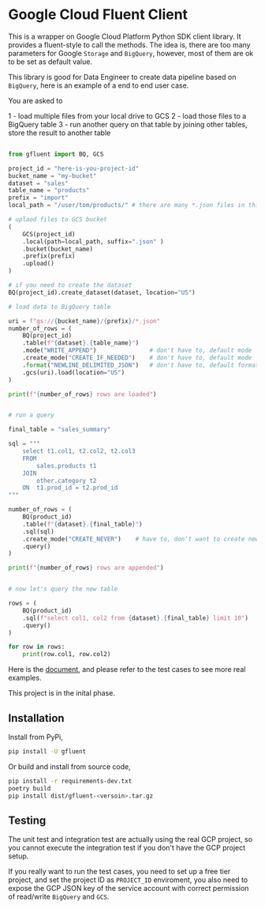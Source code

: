 # Google Cloud Fluent Client

This is a wrapper on Google Cloud Platform Python SDK client library. It provides a fluent-style to
call the methods. The idea is, there are too many parameters for Google `Storage` and `BigQuery`,
however, most of them are ok to be set as default value. 

This library is good for Data Engineer to create data pipeline based on `BigQuery`, here is an example
of a end to end user case.

You are asked to

1 - load multiple files from your local drive to GCS
2 - load those files to a BigQuery table
3 - run another query on that table by joining other tables, store the result to another table


```python

from gfluent import BQ, GCS

project_id = "here-is-you-project-id"
bucket_name = "my-bucket"
dataset = "sales"
table_name = "products"
prefix = "import"
local_path = "/user/tom/products/" # there are many *.json files in this directory

# uplaod files to GCS bucket
(
    GCS(project_id)
    .local(path=local_path, suffix=".json" )
    .bucket(bucket_name)
    .prefix(prefix)
    .upload()
)

# if you need to create the dataset
BQ(project_id).create_dataset(dataset, location="US")

# load data to BigQuery table

uri = f"gs://{bucket_name}/{prefix}/*.json"
number_of_rows = (
    BQ(project_id)
    .table(f"{dataset}.{table_name}")
    .mode("WRITE_APPEND")               # don't have to, default mode
    .create_mode("CREATE_IF_NEEDED")    # don't have to, default mode
    .format("NEWLINE_DELIMITED_JSON")   # don't have to, default format
    .gcs(uri).load(location="US")
)

print(f"{number_of_rows} rows are loaded")


# run a query

final_table = "sales_summary"

sql = """
    select t1.col1, t2.col2, t2.col3
    FROM
        sales.products t1
    JOIN
        other.category t2
    ON  t1.prod_id = t2.prod_id
"""

number_of_rows = (
    BQ(product_id)
    .table(f"{dataset}.{final_table}")
    .sql(sql)
    .create_mode("CREATE_NEVER")    # have to, don't want to create new table
    .query()
)

print(f"{number_of_rows} rows are appended")


# now let's query the new table

rows = (
    BQ(product_id)
    .sql(f"select col1, col2 from {dataset}.{final_table} limit 10")
    .query()
)

for row in rows:
    print(row.col1, row.col2)
```


Here is the [document](https://gfluent.readthedocs.io/en/latest/#), and please refer
to the test cases to see more real examples.

This project is in the inital phase.


## Installation


Install from PyPi,

```bash
pip install -U gfluent
```

Or build and install from source code,

```bash
pip install -r requirements-dev.txt
poetry build
pip install dist/gfluent-<versoin>.tar.gz
```


## Testing

The unit test and integration test are actually using the real GCP project, so you
cannot execute the integration test if you don't have the GCP project setup.

If you really want to run the test cases, you need to set up a free tier project, and
set the project ID as `PROJECT_ID` enviroment, you also need to expose the GCP JSON key
of the service account with correct permission of read/write `BigQuery` and `GCS`.

